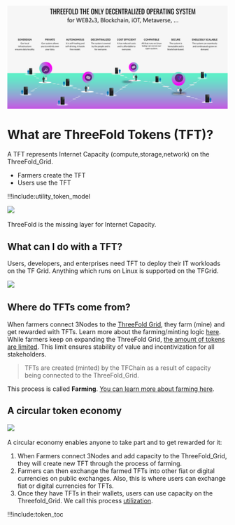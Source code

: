 ![](img/tf_core0_.png)


# What are ThreeFold Tokens (TFT)?

A TFT represents Internet Capacity (compute,storage,network) on the ThreeFold_Grid.

- Farmers create the TFT
- Users use the TFT

!!!include:utility_token_model

![](img/token_valuable_.jpg)

ThreeFold is the missing layer for Internet Capacity.

## What can I do with a TFT?

Users, developers, and enterprises need TFT to deploy their IT workloads on the TF Grid. Anything which runs on Linux is supported on the TFGrid.

![](img/missing_layer_.jpg)


## Where do TFTs come from?

When farmers connect 3Nodes to the [ThreeFold Grid](grid_intro), they farm (mine) and get rewarded with TFTs. Learn more about the farming/minting logic [here](farming_reward). While farmers keep on expanding the ThreeFold Grid, [the amount of tokens are limited](tft_limited_supply). This limit ensures stability of value and incentivization for all stakeholders.

> TFTs are created (minted) by the TFChain as a result of capacity being connected to the ThreeFold_Grid. 

This process is called **Farming**. [You can learn more about farming here](farming_intro).

## A circular token economy

![](img/circular_tft_.png)

A circular economy enables anyone to take part and to get rewarded for it: 
1. When Farmers connect 3Nodes and add capacity to the ThreeFold_Grid, they will create new TFT through the process of farming.  
2. Farmers can then exchange the farmed TFTs into other fiat or digital currencies on public exchanges. Also, this is where users can exchange fiat or digital currencies for TFTs.
3. Once they have TFTs in their wallets, users can use capacity on the Threefold_Grid. We call this process [utilization](utilization).


!!!include:token_toc